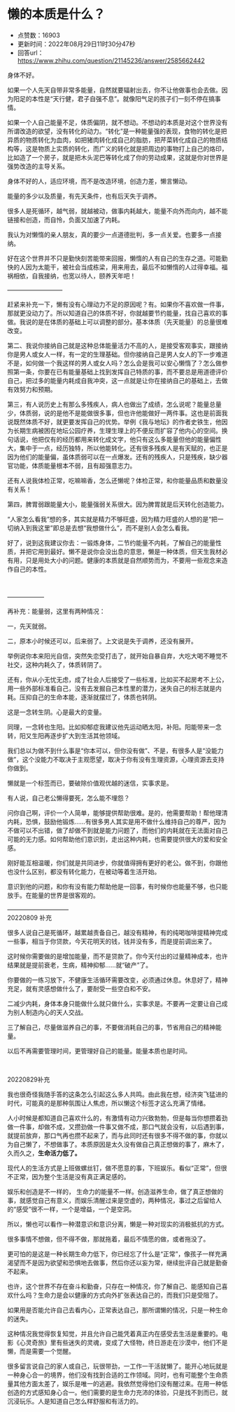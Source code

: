 # 懒的本质是什么？
- 点赞数：16903
- 更新时间：2022年08月29日11时30分47秒
- 回答url：https://www.zhihu.com/question/21145236/answer/2585662442
<body>
 <p data-pid="coURMQpn">身体不好。</p>
 <p data-pid="EowQzX3J">如果一个人先天自带非常多能量，自然就要辐射出去，你不让他做事也会去做。因为阳足的本性是“天行健，君子自强不息”。就像阳气足的孩子们一刻不停在搞事情。</p>
 <p data-pid="FSI9jYgt">如果一个人自己能量不足，体质偏阴，就不想动。不想动的本质是对这个世界没有所谓改造的欲望，没有转化的动力。“转化”是一种能量强的表现，食物的转化是把异质的物质转化为血肉，如把猪肉转化成自己的脂肪，把芹菜转化成自己的物质结构等，这是物质上实质的转化，而广义的转化就是把周边的事物打上自己的烙印，比如造了一个房子，就是把木头泥巴等转化成了你的劳动成果，这就是你对世界是强势改造的主导关系。</p>
 <p data-pid="_AspmAkT">身体不好的人，适应环境，而不是改造环境，创造力差，懒言懒动。</p>
 <p data-pid="s031i8ZV">能量的多少以及质量，有先天条件，也有后天失于调养。</p>
 <p data-pid="ZEPQLAq1">很多人是死循环，越气弱，就越被动，做事内耗越大，能量不向外而向内，越不能链接和创造，而自怜，负面又加速了内耗。</p>
 <p data-pid="Jj-jz4aO">我认为对懒惰的亲人朋友，真的要少一点道德批判，多一点关爱。也要多一点接纳。</p>
 <p data-pid="_ijvpuOu">好在这个世界并不只是勤快刻苦能带来回报，懒惰的人有自己的生存之道。可能勤快的人因为太能干，被社会当成栋梁，用来用去，最后不如懒惰的人过得幸福。福祸相依，自我接纳，也宽以待人，颐养天年吧！</p>
 <p data-pid="g7sOEM-w">—————————</p>
 <p data-pid="HO4qo7yi">赶紧来补充一下，懒有没有心理动力不足的原因呢？有。如果你不喜欢做一件事，那就更没动力了。所以知道自己的体质不好，你就越要节约能量，找自己喜欢的事做。我说的是在体质的基础上可以调整的部分。基本体质（先天能量）的总量很难改变。</p>
 <p data-pid="otRuRnyd">第二、我说你接纳自己就是这种总体能量活力不高的人，是接受客观事实，跟接纳你是男人或女人一样，有一定的生理基础。但你接纳自己是男人女人的下一步难道不是，如何做一个我这样的男人或女人吗？怎么会是我可以安心懒惰了？怎么做参照第一条，你要在已有能量基础上找到发挥自己特质的事，而不要总是用道德评价自己，把过多的能量内耗成自我冲突，这一点就是让你在接纳自己的基础上，去做有效努力和预期。</p>
 <p data-pid="ABB7BAVU">第三，有人说历史上有那么多残疾人，病人也做出了成绩，怎么说呢？能量总量少，体质弱，说的是他不是能做很多事，但也许他能做好一两件事。这也是前面我说既然体质不好，就更要发挥自己的优势。举例《我与地坛》的作者史铁生，他因为长期生病被困在地坛公园疗养，生理生理上的不便反而扩容了他内心的空间。换句话说，他把仅有的经历都用来转化成文字，他只有这么多能量但他的能量偏性大，集中于一点，经历独特，所以他能转化。还有很多残疾人是有天赋的，也正是因为他们的能量偏，虽体质弱可以在一点爆发。还有的残疾人，只是残疾，缺少器官功能，体质能量根本不弱，且有超强意志力。</p>
 <p data-pid="7H05wdCp">还有人说我体检正常，吃嘛嘛香，怎么还懒呢？体检正常，和你能量品质和数量没有关系！</p>
 <p data-pid="eKUFguIP">第四，脾胃弱跟能量大小，能量强弱关系很大。因为脾胃就是后天转化创造能力。</p>
 <p data-pid="TebJynYn">“人家怎么看我”想的多，其实就是精力不够旺盛，因为精力旺盛的人想的是“把一切纳入到我这里”即总是去想“我想做什么”，而不是别人会怎么看我。</p>
 <p data-pid="sP_mPrpV">好了，说到这我建议你去：一锻炼身体，二节约能量不内耗，了解自己的能量性质，并把它用到最好。懒不是说你会没出息的意思，懒是一种体质，但天生我材必有用，只是用处大小的问题。健康的本质就是自然顺势而为，不要用一些观念来造作自己的本性。</p>
 <p class="ztext-empty-paragraph"><br></p>
 <p data-pid="WESM0s6c">——————</p>
 <p data-pid="sftsvoS0">再补充：能量弱，这里有两种情况：</p>
 <p data-pid="UiDevSH9">一，先天就弱。</p>
 <p data-pid="D9od99qR">二，原本小时候还可以，后来弱了。上文说是失于调养，还没有展开。</p>
 <p data-pid="FE5_2o5f">举例说你本来阳光自信，突然失恋受打击了，就开始自暴自弃，大吃大喝不睡觉不社交，这种内耗久了，体质转阴了。</p>
 <p data-pid="sn5aY02b">还有，你从小无忧无虑，成了社会人后接受了一些标准，比如买不起房考不上公，用一些外部标准看自己，没有去发掘自己本性里的潜力，迷失自己的标志就是内耗。压抑自己的生命本能，逐渐就摆烂了，体质也转阴。</p>
 <p data-pid="TnsDO8s0">这是一念转生阴。心是最大的变量。</p>
 <p data-pid="v6ZOee0I">同理，一念转也生阳。比如抑郁症我建议他先运动晒太阳，补阳。阳能带来一念转，阳又生阳再逐步扩大到生活其他领域。</p>
 <p data-pid="9pfqe8Bt">我们总以为做不到什么事是“你本可以，但你没有做”、不是，有很多人是“没能力做”，这个没能力不取决于主观愿望，取决于你有没有生理资源，心理资源去支持你做到。</p>
 <p data-pid="znV4Yxq8">懒就是一个标签而已，要破除价值观优越的迷信，实事求是。</p>
 <p data-pid="ptVI0te-">有人说，自己老公懒得要死，怎么能不埋怨？</p>
 <p data-pid="-E31JnDO">问你自己啊，评价一个人简单，能够提供帮助很难。是的，他需要帮助！帮他理清内耗，恐惧，鼓励他锻炼……有很多男人其实是用不做什么维持自己的尊严，因为不做可以不出错，做了却做不到就是能力问题了，而他们的内耗就在无法面对自己可能的无力感。如何帮助他们意识到，走出这种内耗，也需要提供很大的爱和安全感。</p>
 <p data-pid="1rOaWT1g">刚好能互相温暖，你们就是共同进步，你就值得拥有更好的老公。做不到，你跟他也没什么区别，都没有转化能力，在被动等着生活开始。</p>
 <p data-pid="pq1BIrXy">意识到他的问题，和你有没有能力帮助他是一回事，有时候你也能量不够，也只能放手。在能量的世界是很客观的。</p>
 <p data-pid="rPjr9CZu">——————————<br>
  20220809 补充</p>
 <p data-pid="UppctgIu">很多人说自己是死循环，越累越责备自己，越没有精神，有的纯喝咖啡提精神完成一些事，相当于你贷款，今天花明天的钱，钱并没有多，而是提前调出来了。</p>
 <p data-pid="ePG8XP-I">这时候你需要做的是增加能量，而不是贷款了。你今天付出的过量精神成本，也许结果就是提前衰老，生病，精神抑郁……就“破产”了。</p>
 <p data-pid="uXQ-flJ4">你要做的一练习放下，不健康生活循环需要改变，必须通过休息。休息好了，精神充足，就有灵感想做什么了，要耐受一些空白和不安。</p>
 <p data-pid="cIuicpeF">二减少内耗，身体本身只能做什么就只做什么，实事求是。不要再一定要让自己成为别人制造内心的天人交战。</p>
 <p data-pid="LsUaAA5V">三了解自己，尽量做滋养自己的事，不要做消耗自己的事，节省用自己的精神能量。</p>
 <p data-pid="u25ims5J">以后不再需要管理时间，更管理好自己的能量。能量本质也是时间。</p>
 <p class="ztext-empty-paragraph"><br></p>
 <p data-pid="e-rot5Ta">20220829补充</p>
 <p data-pid="N8wacVf7">我也很奇怪我随手答的这条怎么引起这么多人共鸣。由此我在想，经济突飞猛进的时代，可能真的是那种氛围让人焦虑，所以懒这个标签才这么充满了情绪。</p>
 <p data-pid="NbOq_flE">人小时候是都知道自己喜欢什么的，有激情有动力兴致勃勃，但是每当你想攒着劲做一件事，却做不成，又攒劲做一件事又做不成，那口气就会没有，以后遇到事，就提前放弃，那口气再也攒不起来了，而与此同时还有很多不得不做的事，你就以为自己懒了，不想做事了。本质原因是太久没有做自己真正想做的事了，麻木了，久而久之，<b>生命活力低了。</b></p>
 <p data-pid="ziw_dAJh">现代人的生活方式是上班做螺丝钉，做不愿意的事，下班娱乐。看似“正常”，但很不正常，因为整个生活是没有真正满足感的。</p>
 <p data-pid="UosYHw5L">娱乐和创造是不一样的， 生命力的能量不一样。创造滋养生命，做了真正想做的事，就感觉自己有意义，而娱乐清醒过来是空虚的，两种情况，事过之后留给人的“感受”很不一样，一个是增益，一个是空洞。</p>
 <p data-pid="o751qCb4">所以，懒也可以看作一种潜意识和意识分离，懒是一种对现实的消极抵抗的方式。</p>
 <p data-pid="Ho1Ig5v3">很多事情不想做，但不得不做，那就拖着，最后不情愿的做，或者拖没了。</p>
 <p data-pid="opGSmqk1">更可怕的是这是一种长期生命力低下，你已经忘了什么是“正常”，像孩子一样充满渴望而不是因为欲望和恐惧地去做事，然后你还以妄为常，继续批评自己就是勤奋不起来。</p>
 <p data-pid="FDf1VSRq">也许，这个世界不存在奋斗和勤奋，只存在一种情况，你了解自己、能感知自己喜欢什么吗？生命力是会以健康的方式向外扩张表达自己的，而我们只是受阻了。</p>
 <p data-pid="szr9yY6J">如果用是否能允许自己去看内心，正常表达自己，那所谓懒的情况，只是一种生命的迷失。</p>
 <p data-pid="ppfOSPRR">这种情况我觉得恢复知觉，并且允许自己能凭着真正内在感受去生活是重要的。电影《心灵奇旅》里有些迷失的灵魂，变成了大怪物，终日游走在沙漠中，他们不是懒，而是需要一个觉醒。</p>
 <p data-pid="k091nvEj">很多留言说自己的家人或自己，玩很带劲，一工作一干活就懒了。能开心地玩就是一种身心合一的境界，他们没有找到合适的工作领域。同时，也有可能整个生命质量其他方面太差了，娱乐是唯一的逃避。我依然觉得他们没有醒过来。在用一种低创造的方式感知身心合一。他们需要的是生命力充沛的体验，只是找不到而已，就沉浸玩乐。人是知道自己怎么样舒服和有活力的。</p>
 <p></p>
 <p></p>
 <p></p>
</body>